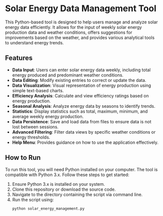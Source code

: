 # Solar Energy Data Management Tool

This Python-based tool is designed to help users manage and analyze solar energy data efficiently. It allows for the input of weekly solar energy production data and weather conditions, offers suggestions for improvements based on the weather, and provides various analytical tools to understand energy trends.

## Features

- **Data Input**: Users can enter solar energy data weekly, including total energy produced and predominant weather conditions.
- **Data Editing**: Modify existing entries to correct or update the data.
- **Data Visualization**: Visual representation of energy production using simple text-based charts.
- **Efficiency Analysis**: Calculate and view efficiency ratings based on energy production.
- **Seasonal Analysis**: Analyze energy data by seasons to identify trends.
- **Statistics**: Display statistics such as total, maximum, minimum, and average weekly energy production.
- **Data Persistence**: Save and load data from files to ensure data is not lost between sessions.
- **Advanced Filtering**: Filter data views by specific weather conditions or energy thresholds.
- **Help Menu**: Provides guidance on how to use the application effectively.

## How to Run

To run this tool, you will need Python installed on your computer. The tool is compatible with Python 3.x. Follow these steps to get started:

1. Ensure Python 3.x is installed on your system.
2. Clone this repository or download the source code.
3. Navigate to the directory containing the script via command line.
4. Run the script using:
   ```bash
   python solar_energy_management.py
